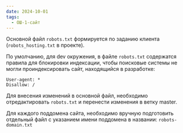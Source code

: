 ```yaml
---
date: 2024-10-01
tags:
  - ОШ-1-сайт
---
```

Основной файл `robots.txt` формируется по заданию клиента (`robots_hosting.txt` в проекте).

По умолчанию, для dev окружения, в файле `robots.txt` содержатся правила для блокировки индексации, чтобы поисковые системы не могли проиндексировать сайт, находящийся в разработке:

```
User-agent: *
Disallow: /
```

Для внесения изменений в основной файл, необходимо отредактировать `robots.txt` и перенести изменения в ветку master.

Для каждого поддомена сайта, необходимо вручную подготовить отдельный файл с указанием имени поддомена в названии: `robots-domain.txt`